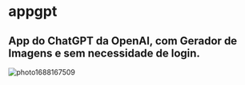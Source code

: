 # appgpt
## App do ChatGPT da OpenAI, com Gerador de Imagens e sem necessidade de login.
![photo1688167509](https://github.com/proxlu/appgpt/assets/105125779/7edfa6be-f5df-44aa-8b5c-e4865076f06b)
